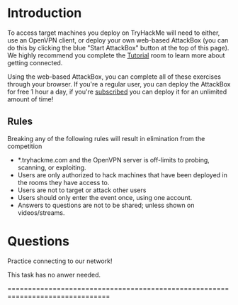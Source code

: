 # Introduction

To access target machines you deploy on TryHackMe will need to either, use an OpenVPN client, or deploy your own web-based AttackBox (you can do this by clicking the blue "Start AttackBox" button at the top of this page). We highly recommend you complete the [Tutorial](https://tryhackme.com/room/tutorial) room to learn more about getting connected.

Using the web-based AttackBox, you can complete all of these exercises through your browser. If you're a regular user, you can deploy the AttackBox for free 1 hour a day, if you're [subscribed](https://tryhackme.com/profile#subscribe) you can deploy it for an unlimited amount of time! 

## Rules

Breaking any of the following rules will result in elimination from the competition

- *.tryhackme.com and the OpenVPN server is off-limits to probing, scanning, or exploiting.  
- Users are only authorized to hack machines that have been deployed in the rooms they have access to.  
- Users are not to target or attack other users  
- Users should only enter the event once, using one account.  
- Answers to questions are not to be shared; unless shown on videos/streams.

# Questions

Practice connecting to our network!


This task has no anwer needed.

===============================================================================